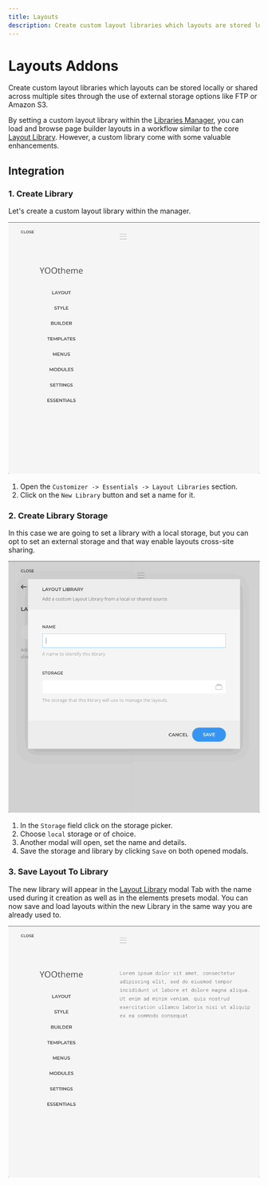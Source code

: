 ```yaml
---
title: Layouts
description: Create custom layout libraries which layouts are stored locally or shared across sites
---
```


# Layouts Addons

Create custom layout libraries which layouts can be stored locally or shared across multiple sites through the use of external storage options like FTP or Amazon S3.

By setting a custom layout library within the [Libraries Manager](./libraries-manager), you can load and browse page builder layouts in a workflow similar to the core [Layout Library](https://yootheme.com/support/yootheme-pro/joomla/layout-library). However, a custom library come with some valuable enhancements.

## Integration

<!--@include: ../_partials/enable-addon.md-->

### 1. Create Library

Let's create a custom layout library within the manager.

![Layout Libraries Manager](./assets/libraries-manager.gif)

1. Open the `Customizer -> Essentials -> Layout Libraries` section.
1. Click on the `New Library` button and set a name for it.

### 2. Create Library Storage

In this case we are going to set a library with a local storage, but you can opt to set an external storage and that way enable layouts cross-site sharing.

![Create Layout Library](./assets/create-library.gif)

1. In the `Storage` field click on the storage picker.
1. Choose `local` storage or of choice.
1. Another modal will open, set the name and details.
1. Save the storage and library by clicking `Save` on both opened modals.

### 3. Save Layout To Library

The new library will appear in the [Layout Library](https://yootheme.com/support/yootheme-pro/joomla/layout-library) modal Tab with the name used during it creation as well as in the elements presets modal. You can now save and load layouts within the new Library in the same way you are already used to.

![Save Layout To Library](./assets/save-to-library.gif)
